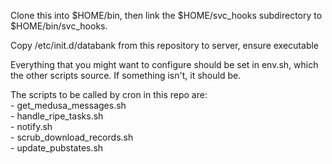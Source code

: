 Clone this into $HOME/bin, then link the $HOME/svc_hooks subdirectory to
$HOME/bin/svc_hooks.

Copy /etc/init.d/databank from this repository to server, ensure executable

Everything that you might want to configure should be set in env.sh, which
the other scripts source. If something isn't, it should be.

The scripts to be called by cron in this repo are:
<br>- get_medusa_messages.sh
<br>- handle_ripe_tasks.sh
<br>- notify.sh
<br>- scrub_download_records.sh
<br>- update_pubstates.sh
